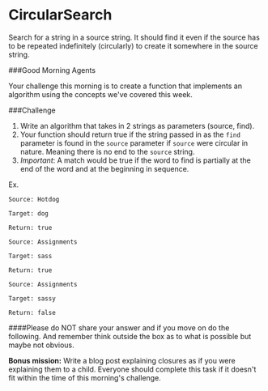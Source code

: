# CircularSearch
Search for a string in a source string.  It should find it even if the source has to be repeated indefinitely (circularly) to create it somewhere in the source string.

###Good Morning Agents

Your challenge this morning is to create a function that implements an algorithm using the concepts we've covered this week.

###Challenge
1. Write an algorithm that takes in 2 strings as parameters (source, find).
2. Your function should return true if the string passed in as the `find` parameter is found in the `source` parameter if `source` were circular in nature. Meaning there is no end to the `source` string. 
3. _Important_: A match would be true if the word to find is partially at the end of the word and at the beginning in sequence.

Ex. 
```
Source: Hotdog

Target: dog

Return: true

Source: Assignments

Target: sass

Return: true

Source: Assignments

Target: sassy

Return: false
```

####Please do NOT share your answer and if you move on do the following. And remember think outside the box as to what is possible but maybe not obvious.

**Bonus mission:** Write a blog post explaining closures as if you were explaining them to a child. Everyone should complete this task if it doesn't fit within the time of this morning's challenge.
